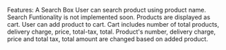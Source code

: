 Features:
A Search Box
User can search product using product name. Search Funtionality is not implemented soon. 
Products are displayed as cart. 
User can add product to cart.
Cart includes number of total products, delivery charge, price, total-tax, total. 
Product's number, delivery charge, price and total tax, total amount are changed based on added product. 
